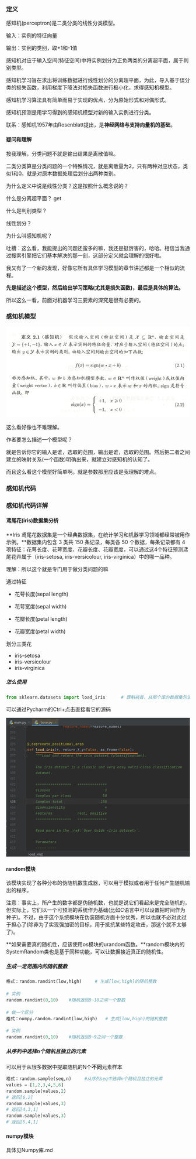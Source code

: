 ### 定义

感知机(perceptron)是二类分类的线性分类模型。

输入：实例的特征向量

输出：实例的类别，取+1和-1值

感知机对应于输入空间(特征空间)中将实例划分为正负两类的分离超平面，属于判别类型。

感知机学习旨在求出将训练数据进行线性划分的分离超平面，为此，导入基于误分类的损失函数，利用梯度下降法对损失函数进行极小化，求得感知机模型。

感知机学习算法具有简单而易于实现的优点，分为原始形式和对偶形式。

感知机预测是用学习得到的感知机模型对新的输入实例进行分类。



联系：感知机1957年由Rosenblatt提出，是**神经网络与支持向量机的基础**。



#### 疑问和理解

按我理解，分类问题不就是输出结果是离散值嘛。

二类分类算是分类问题的一个特殊情况，就是离散量为2，只有两种对应状态，类似1和0。就是对原本数据处理后划分出两种类别。



为什么定义中说是线性分类？这是按照什么概念说的？

什么是分离超平面？  get

什么是判别类型？

线性划分？

为什么叫感知机呢？



吐槽：这么看，我能提出的问题还蛮多的嘛，我还是挺厉害的，哈哈。相信当我通过搜索引擎把它们基本解决的那一刻，这部分定义就会理解的很好啦。



我又有了一个新的发现，好像它所有具体学习模型的章节讲述都是一个相似的流程。

**先是描述这个模型，然后给出学习策略(尤其是损失函数)，最后是具体的算法。**

所以这么一看，前面对机器学习三要素的深究是很有必要的。



### 感知机模型

![image-20210715214450850](https://raw.githubusercontent.com/Rainiwalk/Rain_image/main/20210715214450.png)

这么看好像也不难理解。

作者要怎么描述一个模型呢？

就是告诉你它的输入是谁，选取的范围，输出是谁，选取的范围。然后把二者之间建立的映射关系(一个函数)明确出来，就建立对感知机的认知了。

而且这么看这个模型好简单啊。就是参数那里应该是我理解的难点。







### 感知机代码



### 感知机代码详解



#### 鸢尾花(iris)数据集分析

**Iris 鸢尾花数据集是一个经典数据集，在统计学习和机器学习领域都经常被用作示例。**数据集内包含 3 类共 150 条记录，每类各 50 个数据，每条记录都有 4 项特征：花萼长度、花萼宽度、花瓣长度、花瓣宽度，可以通过这4个特征预测鸢尾花卉属于（iris-setosa, iris-versicolour, iris-virginica）中的哪一品种。

理解：所以这个就是专门用于做分类问题的嘛



通过特征

* 花萼长度(sepal length)
* 花萼宽度(sepal width)
* 花瓣长度(petal length)

* 花瓣宽度(petal width)



划分三类花

* iris-setosa
* iris-versicolour
* iris-virginica



##### 怎么使用

```python
from sklearn.datasets import load_iris      # 罪魁祸首，从那个库的数据集包读入了load_iris模块
```





可以通过Pycharm的Ctrl+点击直接看它的源码

![image-20210717114923332](https://raw.githubusercontent.com/Rainiwalk/Rain_image/main/2021/20210717114923.png)



#### random模块

该模块实现了各种分布的伪随机数生成器，可以用于模拟或者用于任何产生随机输出的程序。

注意：事实上，所产生的数字都是伪随机数，也就是说它们看起来是完全随机的，但实际上，它们以一个可预测的系统作为基础(比如C语言中可以设置把时间作为种子)。不过，由于这个系统模块在伪装随机方面十分优秀，所以也就不必对此过于担心了(除非为了实现强加密的目标，用于抵抗某些特定攻击，那这个就不太够了)。

**如果需要真的随机性，应该使用os模块的urandom函数。**random模块内的SystemRandom类也是基于同种功能，可以让数据接近真正的随机性。



##### 生成一定范围内的随机整数

```python
格式：random.randint(low,high)		# 生成[low,high]的随机整数

# 实例
random.randint(0,10)	#随机返回0~10之间一个整数

# 做一个区分
格式：numpy.random.randint(low,high)	# 生成[low,high)的随机整数

# 实例
random.randint(0,10)	#随机返回0~9之间一个整数
```



##### 从序列中选择n个随机且独立的元素



可以用于从很多数据中提取随机的N个**不同**元素样本

```python
格式：random.sample(seq,n)		#从序列seq中选择n个随机且独立的元素
values = [1,2,3,4,5,6]
random.sample(values,2)
# 返回[6,2]
random.sample(values,3)
# 返回[4,3,1]
random.sample(values,3)
# 返回[5,4,1]
```















#### numpy模块

具体见Numpy库.md





